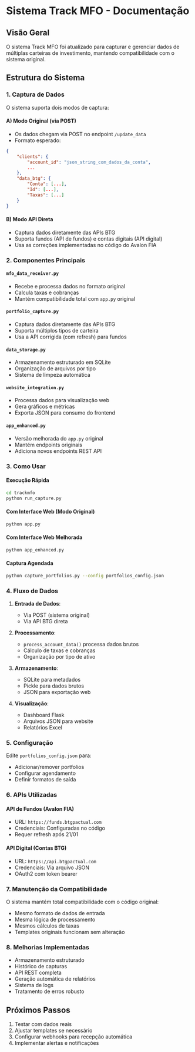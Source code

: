 # Sistema Track MFO - Documentação

## Visão Geral

O sistema Track MFO foi atualizado para capturar e gerenciar dados de múltiplas carteiras de investimento, mantendo compatibilidade com o sistema original.

## Estrutura do Sistema

### 1. **Captura de Dados**

O sistema suporta dois modos de captura:

#### A) Modo Original (via POST)
- Os dados chegam via POST no endpoint `/update_data`
- Formato esperado:
```json
{
    "clients": {
        "account_id": "json_string_com_dados_da_conta",
        ...
    },
    "data_btg": {
        "Conta": [...],
        "Id": [...],
        "Taxas": [...]
    }
}
```

#### B) Modo API Direta
- Captura dados diretamente das APIs BTG
- Suporta fundos (API de fundos) e contas digitais (API digital)
- Usa as correções implementadas no código do Avalon FIA

### 2. **Componentes Principais**

#### `mfo_data_receiver.py`
- Recebe e processa dados no formato original
- Calcula taxas e cobranças
- Mantém compatibilidade total com `app.py` original

#### `portfolio_capture.py`
- Captura dados diretamente das APIs BTG
- Suporta múltiplos tipos de carteira
- Usa a API corrigida (com refresh) para fundos

#### `data_storage.py`
- Armazenamento estruturado em SQLite
- Organização de arquivos por tipo
- Sistema de limpeza automática

#### `website_integration.py`
- Processa dados para visualização web
- Gera gráficos e métricas
- Exporta JSON para consumo do frontend

#### `app_enhanced.py`
- Versão melhorada do `app.py` original
- Mantém endpoints originais
- Adiciona novos endpoints REST API

### 3. **Como Usar**

#### Execução Rápida
```bash
cd trackmfo
python run_capture.py
```

#### Com Interface Web (Modo Original)
```bash
python app.py
```

#### Com Interface Web Melhorada
```bash
python app_enhanced.py
```

#### Captura Agendada
```bash
python capture_portfolios.py --config portfolios_config.json
```

### 4. **Fluxo de Dados**

1. **Entrada de Dados**:
   - Via POST (sistema original)
   - Via API BTG direta

2. **Processamento**:
   - `process_account_data()` processa dados brutos
   - Cálculo de taxas e cobranças
   - Organização por tipo de ativo

3. **Armazenamento**:
   - SQLite para metadados
   - Pickle para dados brutos
   - JSON para exportação web

4. **Visualização**:
   - Dashboard Flask
   - Arquivos JSON para website
   - Relatórios Excel

### 5. **Configuração**

Edite `portfolios_config.json` para:
- Adicionar/remover portfolios
- Configurar agendamento
- Definir formatos de saída

### 6. **APIs Utilizadas**

#### API de Fundos (Avalon FIA)
- URL: `https://funds.btgpactual.com`
- Credenciais: Configuradas no código
- Requer refresh após 21/01

#### API Digital (Contas BTG)
- URL: `https://api.btgpactual.com`
- Credenciais: Via arquivo JSON
- OAuth2 com token bearer

### 7. **Manutenção da Compatibilidade**

O sistema mantém total compatibilidade com o código original:
- Mesmo formato de dados de entrada
- Mesma lógica de processamento
- Mesmos cálculos de taxas
- Templates originais funcionam sem alteração

### 8. **Melhorias Implementadas**

- Armazenamento estruturado
- Histórico de capturas
- API REST completa
- Geração automática de relatórios
- Sistema de logs
- Tratamento de erros robusto

## Próximos Passos

1. Testar com dados reais
2. Ajustar templates se necessário
3. Configurar webhooks para recepção automática
4. Implementar alertas e notificações
